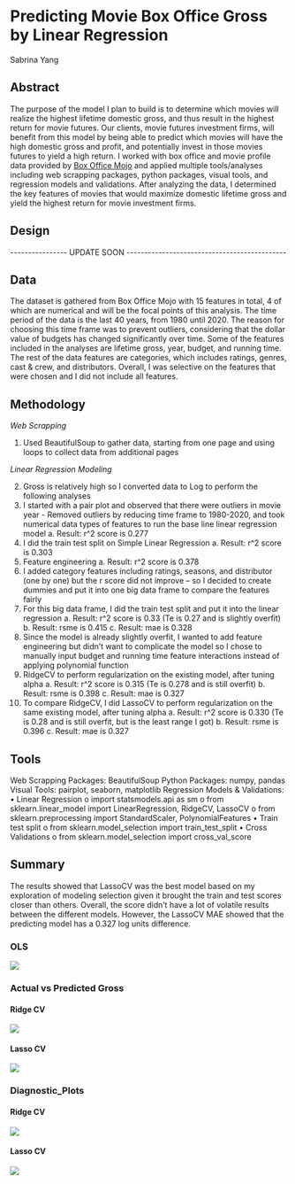 # Predicting Movie Box Office Gross by Linear Regression

Sabrina Yang


## Abstract

The purpose of the model I plan to build is to determine which movies will realize the highest lifetime domestic gross, and thus result in the highest return for movie futures. Our clients, movie futures investment firms, will benefit from this model by being able to predict which movies will have the high domestic gross and profit, and potentially invest in those movies futures to yield a high return. I worked with box office and movie profile data provided by [Box Office Mojo](https://www.boxofficemojo.com) and applied multiple tools/analyses including web scrapping packages, python packages, visual tools, and regression models and validations. After analyzing the data, I determined the key features of movies that would maximize domestic lifetime gross and yield the highest return for movie investment firms.



## Design
---------------- UPDATE SOON ---------------------------------------------
  

## Data

The dataset is gathered from Box Office Mojo with 15 features in total, 4 of which are numerical and will be the focal points of this analysis. The time period of the data is the last 40 years, from 1980 until 2020. The reason for choosing this time frame was to prevent outliers, considering that the dollar value of budgets has changed significantly over time. Some of the features included in the analyses are lifetime gross, year, budget, and running time. The rest of the data features are categories, which includes ratings, genres, cast & crew, and distributors. Overall, I was selective on the features that were chosen and I did not include all features.



## Methodology
*Web Scrapping*

1. Used BeautifulSoup to gather data, starting from one page and using loops to collect data from additional pages

*Linear Regression Modeling*

2. 	Gross is relatively high so I converted data to Log to perform the following analyses
3.	I started with a pair plot and observed that there were outliers in movie year - Removed outliers by reducing time frame to 1980-2020, and took numerical data types of features to run the base line linear regression model
      a.	Result: r^2 score is 0.277
4.	I did the train test split on Simple Linear Regression
      a.	Result: r^2 score is 0.303
5.	Feature engineering
      a.	Result: r^2 score is 0.378
6.	I added category features including ratings, seasons, and distributor (one by one) but the r score did not improve – so I decided to create dummies and put it into one big data frame to compare the features fairly
7.	For this big data frame, I did the train test split and put it into the linear regression
      a.	Result: r^2 score is 0.33 (Te is 0.27 and is slightly overfit)
      b.	Result: rsme is 0.415
      c.	Result: mae is 0.328
8. 	Since the model is already slightly overfit, I wanted to add feature engineering but didn’t want to complicate the model so I chose to manually input budget and running time feature interactions instead of applying polynomial function
9.	RidgeCV to perform regularization on the existing model, after tuning alpha
      a.	Result: r^2 score is 0.315 (Te is 0.278 and is still overfit)
      b.	Result: rsme is 0.398
      c.	Result: mae is 0.327
10.	To compare RidgeCV, I did LassoCV to perform regularization on the same existing model, after tuning alpha
      a.	Result: r^2 score is 0.330 (Te is 0.28 and is still overfit, but is the least range I got)
      b.	Result: rsme is 0.396
      c.	Result: mae is 0.327


## Tools

Web Scrapping Packages: BeautifulSoup 
Python Packages: numpy, pandas
Visual Tools: pairplot, seaborn,  matplotlib
Regression Models & Validations: 
    •	Linear Regression
            o	import statsmodels.api as sm
            o	from sklearn.linear_model import LinearRegression, RidgeCV, LassoCV
            o	from sklearn.preprocessing import StandardScaler, PolynomialFeatures
    •	Train test split
            o	from sklearn.model_selection import train_test_split
    •	Cross Validations
            o	from sklearn.model_selection import cross_val_score


## Summary
The results showed that LassoCV was the best model based on my exploration of modeling selection given it brought the train and test scores closer than others. Overall, the score didn’t have a lot of volatile results between the different models. However, the LassoCV MAE showed that the predicting model has a 0.327 log units difference.



### OLS
<img src="https://github.com/SYNYC/2_Project_Movies/blob/main/charts/ols.png" >

### Actual vs Predicted Gross
#### Ridge CV
<img src="https://github.com/SYNYC/2_Project_Movies/blob/main/charts/ridge.png" >

#### Lasso CV
<img src="https://github.com/SYNYC/2_Project_Movies/blob/main/charts/LassoCV_log.png" >

### Diagnostic_Plots
#### Ridge CV 
<img src="https://github.com/SYNYC/2_Project_Movies/blob/main/charts/Diagnostic_Plots_Ridge.png" >

#### Lasso CV
<img src="https://github.com/SYNYC/2_Project_Movies/blob/main/charts/Diagnostic_Plots_Laao.png" >





